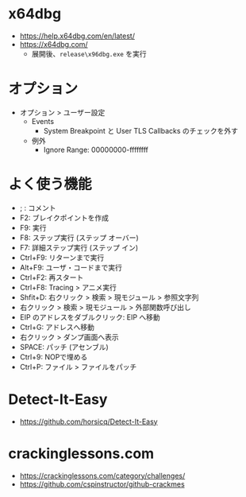 # x64dbg
- https://help.x64dbg.com/en/latest/
- https://x64dbg.com/
  - 展開後、`release\x96dbg.exe` を実行
# オプション
- オプション > ユーザー設定
  - Events
    - System Breakpoint と User TLS Callbacks のチェックを外す
  - 例外
    - Ignore Range: 00000000-ffffffff
# よく使う機能
- ; : コメント
- F2: ブレイクポイントを作成
- F9: 実行
- F8: ステップ実行 (ステップ オーバー)
- F7: 詳細ステップ実行 (ステップ イン)
- Ctrl+F9: リターンまで実行
- Alt+F9: ユーザ・コードまで実行
- Ctrl+F2: 再スタート
- Ctrl+F8: Tracing > アニメ実行
- Shfit+D: 右クリック > 検索 > 現モジュール > 参照文字列
- 右クリック > 検索 > 現モジュール > 外部関数呼び出し
- EIP のアドレスをダブルクリック: EIP へ移動
- Ctrl+G: アドレスへ移動
- 右クリック > ダンプ画面へ表示
- SPACE: パッチ (アセンブル)
- Ctrl+9: NOPで埋める
- Ctrl+P: ファイル > ファイルをパッチ
# Detect-It-Easy
- https://github.com/horsicq/Detect-It-Easy
# crackinglessons.com
- https://crackinglessons.com/category/challenges/
- https://github.com/cspinstructor/github-crackmes
